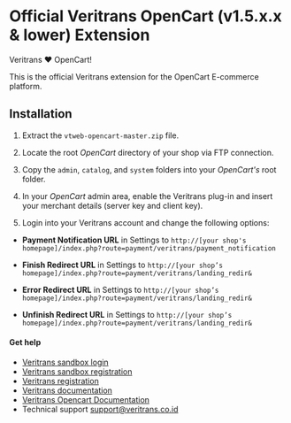 Official Veritrans OpenCart (v1.5.x.x & lower) Extension
===================================

Veritrans :heart: OpenCart!

This is the official Veritrans extension for the OpenCart E-commerce platform.

## Installation

1. Extract the `vtweb-opencart-master.zip` file.

2. Locate the root _OpenCart_ directory of your shop via FTP connection.

3. Copy the `admin`, `catalog`, and `system` folders into your _OpenCart's_ root folder.

5. In your _OpenCart_ admin area, enable the Veritrans plug-in and insert your merchant details (server key and client key).

6. Login into your Veritrans account and change the following options:

  * **Payment Notification URL** in Settings to `http://[your shop's homepage]/index.php?route=payment/veritrans/payment_notification`

  * **Finish Redirect URL** in Settings to `http://[your shop’s homepage]/index.php?route=payment/veritrans/landing_redir&`

  * **Error Redirect URL** in Settings to `http://[your shop’s homepage]/index.php?route=payment/veritrans/landing_redir&`

  * **Unfinish Redirect URL** in Settings to `http://[your shop’s homepage]/index.php?route=payment/veritrans/landing_redir&`

#### Get help

* [Veritrans sandbox login](https://my.sandbox.veritrans.co.id/)
* [Veritrans sandbox registration](https://my.sandbox.veritrans.co.id/register)
* [Veritrans registration](https://my.veritrans.co.id/register)
* [Veritrans documentation](http://docs.veritrans.co.id)
* [Veritrans Opencart Documentation](http://docs.veritrans.co.id/vtweb/integration_opencart.html)
* Technical support [support@veritrans.co.id](mailto:support@veritrans.co.id)
